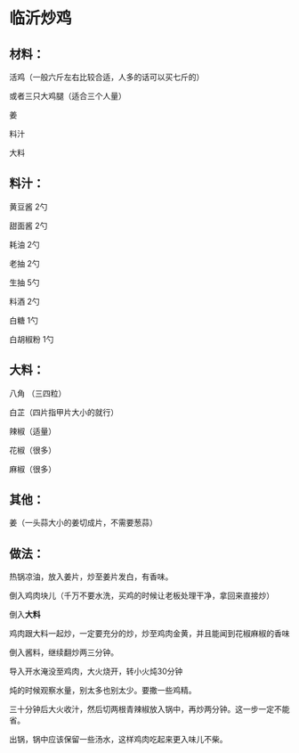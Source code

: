 # 临沂炒鸡

## 材料：

活鸡（一般六斤左右比较合适，人多的话可以买七斤的）

或者三只大鸡腿（适合三个人量）

姜

料汁

大料

## 料汁：

黄豆酱 2勺

甜面酱 2勺

耗油 2勺

老抽 2勺

生抽 5勺

料酒 2勺

白糖 1勺

白胡椒粉  1勺

## 大料：

八角 （三四粒）

白芷（四片指甲片大小的就行）

辣椒（适量）

花椒（很多）

麻椒（很多）

## 其他：

姜（一头蒜大小的姜切成片，不需要葱蒜）

## 做法：

热锅凉油，放入姜片，炒至姜片发白，有香味。

倒入鸡肉块儿（千万不要水洗，买鸡的时候让老板处理干净，拿回来直接炒）

倒入**大料**

鸡肉跟大料一起炒，一定要充分的炒，炒至鸡肉金黄，并且能闻到花椒麻椒的香味

倒入酱料，继续翻炒两三分钟。

导入开水淹没至鸡肉，大火烧开，转小火炖30分钟

炖的时候观察水量，别太多也别太少。要撒一些鸡精。

三十分钟后大火收汁，然后切两根青辣椒放入锅中，再炒两分钟。这一步一定不能省。

出锅，锅中应该保留一些汤水，这样鸡肉吃起来更入味儿不柴。







